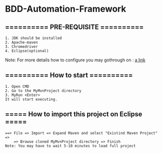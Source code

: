 # BDD-Automation-Framework

## ========== PRE-REQUISITE ==========
	1. JDK should be installed
	2. Apache-maven
	3. Chromedriver
	4. Eclipse(optional)
Note: For more details how to configure you may gothrough on :
	[a link](https://gobindaakhuli.wordpress.com/2018/09/14/configure-system-and-eclipse-for-bdd-autamatiom-framework-with-jbehave-and-serenity-with-maven/)
	
## 	========== How to start ==========
	1. Open CMD
	2. Go to the MyMvnProject directory
	3. MyRun <Enter>
	It will start executing.
	
## 	===== How to import this project on Eclipse =====
	==> File => Import => Expand Maven and select "Existind Maven Project" =>
		=> Browse cloned MyMvnProject directory => Finish
	Note: You may have to wait 5-10 minutes to load full project